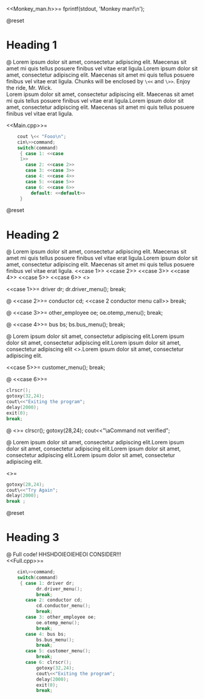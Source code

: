 <<Monkey_man.h>>=
fprintf(stdout, 'Monkey man!\n');

@reset
# Heading 1

@ Lorem ipsum dolor sit amet, consectetur adipiscing elit. Maecenas sit amet mi quis tellus posuere finibus vel
vitae erat ligula.Lorem ipsum dolor sit amet, consectetur adipiscing elit. Maecenas sit amet mi quis tellus
posuere finibus vel vitae erat ligula.  Chunks will be enclosed by `\<<` and `\>>`. Enjoy the ride, Mr. Wick.  
Lorem ipsum dolor sit amet, consectetur adipiscing elit. Maecenas sit amet mi quis tellus posuere finibus vel
vitae erat ligula.Lorem ipsum dolor sit amet, consectetur adipiscing elit. Maecenas sit amet mi quis tellus
posuere finibus vel vitae erat ligula.  

<<Main.cpp>>=
```Cpp
	cout \<< "Fooo\n";
	cin\>>command;
	switch(command)
	 { case 1: <<case 
	 1>>
	   case 2: <<case 2>>
	   case 3: <<case 3>>
	   case 4: <<case 4>>
	   case 5: <<case 5>>
	   case 6: <<case 6>>
	     default: <<default>>
	 }
```
@reset

# Heading 2
@ Lorem ipsum dolor sit amet, consectetur adipiscing elit. Maecenas sit amet mi quis tellus posuere finibus
vel vitae erat ligula.Lorem ipsum dolor sit amet, consectetur adipiscing elit. Maecenas sit amet mi quis
tellus posuere finibus vel vitae erat ligula. <<case 1>> <<case 2>> <<case 3>> <<case 4>> <<case 5>> <<case 
6>> <<default>> 

<<case 1>>= 
driver dr;
dr.driver_menu();
break;

@ <<case 2>>= conductor cd;
<<case 2 conductor menu call>>
break;

@ <<case 3>>= other_employee oe;
oe.otemp_menu();
break;

@ <<case 4>>=
bus bs;
		   bs.bus_menu();
		   break;

@ Lorem ipsum dolor sit amet, consectetur adipiscing elit.Lorem ipsum dolor sit amet, consectetur adipiscing
elit.Lorem ipsum dolor sit amet, consectetur adipiscing elit <<default>>.Lorem ipsum dolor sit amet, consectetur
adipiscing elit. 

<<case 5>>=
customer_menu();
break;

@ <<case 6>>=
```Cpp
clrscr();
gotoxy(32,24);
cout\<<"Exiting the program";
delay(2000);
exit(0);
break;
```

@ <<default>>=
clrscr();
gotoxy(28,24);
cout<<"\aCommand not verified";

@ Lorem ipsum dolor sit amet, consectetur adipiscing elit.Lorem ipsum dolor sit amet, consectetur adipiscing
elit.Lorem ipsum dolor sit amet, consectetur adipiscing elit.Lorem ipsum dolor sit amet, consectetur
adipiscing elit.

<<default>>=
```Cpp
gotoxy(28,24);
cout\<<"Try Again";
delay(2000);
break ;
```

@reset
# Heading 3
@ Full code! HHSHDOIEOIEHEOI
CONSIDER!!!  
<<Full.cpp>>=
```Cpp
	cin\>>command;
	switch(command)
	 { case 1: driver dr;
		   dr.driver_menu();
		   break;
	   case 2: conductor cd;
		   cd.conductor_menu();
		   break;
	   case 3: other_employee oe;
		   oe.otemp_menu();
		   break;
	   case 4: bus bs;
		   bs.bus_menu();
		   break;
	   case 5: customer_menu();
		   break;
	   case 6: clrscr();
		   gotoxy(32,24);
		   cout\<<"Exiting the program";
		   delay(2000);
		   exit(0);
		   break;
```